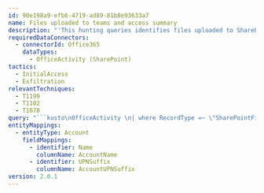 ```yaml
---
id: 90e198a9-efb6-4719-ad89-81b8e93633a7
name: Files uploaded to teams and access summary
description: "'This hunting queries identifies files uploaded to SharePoint via a Teams chat and\nsummarizes users and IP addresses that have accessed these files. This allows for \nidentification of anomolous file sharing patterns.'\n"
requiredDataConnectors:
  - connectorId: Office365
    dataTypes:
      - OfficeActivity (SharePoint)
tactics:
  - InitialAccess
  - Exfiltration
relevantTechniques:
  - T1199
  - T1102
  - T1078
query: "```kusto\nOfficeActivity \n| where RecordType =~ \"SharePointFileOperation\"\n| where Operation =~ \"FileUploaded\" \n| where UserId != \"app@sharepoint\"\n| where SourceRelativeUrl has \"Microsoft Teams Chat Files\" \n| join kind= leftouter ( \n   OfficeActivity \n    | where RecordType =~ \"SharePointFileOperation\"\n    | where Operation =~ \"FileDownloaded\" or Operation =~ \"FileAccessed\" \n    | where UserId != \"app@sharepoint\"\n    | where SourceRelativeUrl has \"Microsoft Teams Chat Files\" \n) on OfficeObjectId \n| extend userBag = bag_pack(UserId1, ClientIP1) \n| summarize make_set(UserId1, 10000), make_bag(userBag, 10000) by TimeGenerated, UserId, OfficeObjectId, SourceFileName \n| extend NumberUsers = array_length(bag_keys(bag_userBag))\n| project timestamp=TimeGenerated, UserId, FileLocation=OfficeObjectId, FileName=SourceFileName, AccessedBy=bag_userBag, NumberOfUsersAccessed=NumberUsers\n| extend AccountName = tostring(split(UserId, \"@\")[0]), AccountUPNSuffix = tostring(split(UserId, \"@\")[1])\n| extend Account_0_Name = AccountName\n| extend Account_0_UPNSuffix = AccountUPNSuffix \n```"
entityMappings:
  - entityType: Account
    fieldMappings:
      - identifier: Name
        columnName: AccountName
      - identifier: UPNSuffix
        columnName: AccountUPNSuffix
version: 2.0.1
---
```


